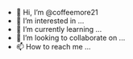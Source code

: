 - 👋 Hi, I’m @coffeemore21
- 👀 I’m interested in ...
- 🌱 I’m currently learning ...
- 💞️ I’m looking to collaborate on ...
- 📫 How to reach me ...

<!---
coffeemore21/coffeemore21 is a ✨ special ✨ repository because its `README.md` (this file) appears on your GitHub profile.
You can click the Preview link to take a look at your changes.H

Hi I am @coffeemore21 from Finland. I am interested in Linux, C/C++/Rust and Deep learning. both SW and HW, especially "middleware". 

I am currently learning more C++, and VHDL/SystemVerilog. 

I understand also mathematics, both logic and analysis at basic level. 



Contact me if you are interested. 
  email: mikkolh.saari@gmail.com
  email: mikko.l.saari@tuni.fi
  
telephone: +358452047667 

Like Git-name says I like coffee :)
